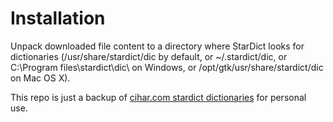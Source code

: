 # Installation
 Unpack downloaded file content to a directory where StarDict looks for dictionaries (/usr/share/stardict/dic by default, or ~/.stardict/dic, or C:\Program files\stardict\dic\ on Windows, or /opt/gtk/usr/share/stardict/dic on Mac OS X).

This repo is just a backup of [cihar.com stardict dictionaries](https://cihar.com/software/slovnik/) for personal use.

